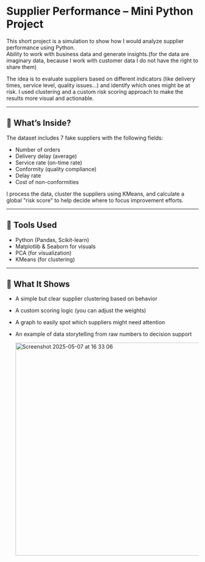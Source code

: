 # Supplier Performance – Mini Python Project

This short project is a simulation to show how I would analyze supplier performance using Python.  
Ability to work with business data and generate insights.(for the data are imaginary data, because I work with customer data I do not have the right to share them)


The idea is to evaluate suppliers based on different indicators (like delivery times, service level, quality issues...) and identify which ones might be at risk. I used clustering and a custom risk scoring approach to make the results more visual and actionable.

---

## 📁 What’s Inside?

The dataset includes 7 fake suppliers with the following fields:
- Number of orders
- Delivery delay (average)
- Service rate (on-time rate)
- Conformity (quality compliance)
- Delay rate
- Cost of non-conformities

I process the data, cluster the suppliers using KMeans, and calculate a global "risk score" to help decide where to focus improvement efforts.

---

## 🔧 Tools Used

- Python (Pandas, Scikit-learn)
- Matplotlib & Seaborn for visuals
- PCA (for visualization)
- KMeans (for clustering)

---

## 🧠 What It Shows

- A simple but clear supplier clustering based on behavior
- A custom scoring logic (you can adjust the weights)
- A graph to easily spot which suppliers might need attention
- An example of data storytelling from raw numbers to decision support

    <img width="559" alt="Screenshot 2025-05-07 at 16 33 06" src="https://github.com/user-attachments/assets/fcb8c51c-1dd2-4a1f-9649-f37fdc653a24" />

